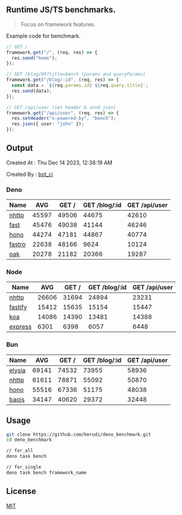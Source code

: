 ## Runtime JS/TS benchmarks.

> Focus on framework features.

Example code for benchmark.
```ts
// GET /
framework.get("/", (req, res) => {
  res.send("home");
});

// GET /blog/99?title=bench (params and queryParams)
framework.get("/blog/:id", (req, res) => {
  const data = `${req.params.id} ${req.query.title}`;
  res.send(data);
});

// GET /api/user (set header & send json)
framework.get("/api/user", (req, res) => {
  res.setHeader("x-powered-by", "bench");
  res.json({ user: "john" });
});
```

## Output
Created At : Thu Dec 14 2023, 12:38:19 AM

Created By : [bot_ci](https://github.com/herudi/deno_benchmarks/commits?author=github-actions%5Bbot%5D)


### Deno
|Name|AVG|GET /|GET /blog/:id|GET /api/user|
|----|----|----|----|----|
|[nhttp](https://github.com/nhttp/nhttp)|45597|49506|44675|42610|
|[fast](https://github.com/danteissaias/fast)|45476|49038|41144|46246|
|[hono](https://github.com/honojs/hono)|44274|47181|44867|40774|
|[fastro](https://github.com/fastrodev/fastro)|22638|48166|9624|10124|
|[oak](https://github.com/oakserver/oak)|20278|21182|20366|19287|
  


### Node
|Name|AVG|GET /|GET /blog/:id|GET /api/user|
|----|----|----|----|----|
|[nhttp](https://github.com/nhttp/nhttp)|26606|31694|24894|23231|
|[fastify](https://github.com/fastify/fastify)|15412|15635|15154|15447|
|[koa](https://github.com/koajs/koa)|14086|14390|13481|14388|
|[express](https://github.com/expressjs/express)|6301|6398|6057|6448|
  


### Bun
|Name|AVG|GET /|GET /blog/:id|GET /api/user|
|----|----|----|----|----|
|[elysia](https://github.com/elysiajs/elysia)|69141|74532|73955|58936|
|[nhttp](https://github.com/nhttp/nhttp)|61611|78871|55092|50870|
|[hono](https://github.com/honojs/hono)|55516|67336|51175|48038|
|[baojs](https://github.com/mattreid1/baojs)|34147|40620|29372|32448|
  



## Usage

```bash
git clone https://github.com/herudi/deno_benchmark.git
cd deno_benchmark

// for_all
deno task bench

// for_single
deno task bench framework_name
```

## License

[MIT](LICENSE)

